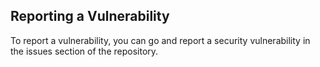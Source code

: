 ## Reporting a Vulnerability

To report a vulnerability, you can go and report a security vulnerability in the issues section of the repository.
